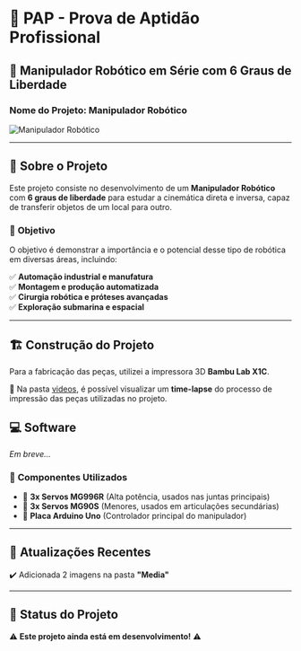 # 📌 PAP - Prova de Aptidão Profissional  
## 🤖 Manipulador Robótico em Série com 6 Graus de Liberdade  

### **Nome do Projeto:** Manipulador Robótico  

![Manipulador Robótico](https://github.com/user-attachments/assets/9df2e6b2-d322-453d-8648-60100b380843)  

---

## 🦾 Sobre o Projeto  
Este projeto consiste no desenvolvimento de um **Manipulador Robótico** com **6 graus de liberdade** para estudar a cinemática direta e inversa, capaz de transferir objetos de um local para outro.  

### 📌 **Objetivo**  
O objetivo é demonstrar a importância e o potencial desse tipo de robótica em diversas áreas, incluindo:  

✅ **Automação industrial e manufatura**  
✅ **Montagem e produção automatizada**  
✅ **Cirurgia robótica e próteses avançadas**  
✅ **Exploração submarina e espacial**  

---

## 🏗️ Construção do Projeto  
Para a fabricação das peças, utilizei a impressora 3D **Bambu Lab X1C**.  

📂 Na pasta [videos](CINEMÁTICA), é possível visualizar um **time-lapse** do processo de impressão das peças utilizadas no projeto.

## 💻 Software  
*Em breve...*

### 🔧 **Componentes Utilizados**  
- 🔹 **3x Servos MG996R** (Alta potência, usados nas juntas principais)  
- 🔹 **3x Servos MG90S** (Menores, usados em articulações secundárias)  
- 🔹 **Placa Arduino Uno** (Controlador principal do manipulador)  

---

## 🔄 Atualizações Recentes  
✔️ Adicionada 2 imagens na pasta **"Media"**  

---

## 🚀 Status do Projeto  
⚠️ **Este projeto ainda está em desenvolvimento!** ⚠️  
